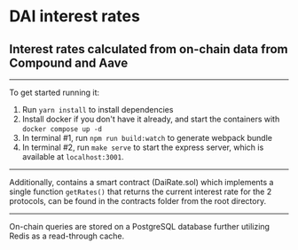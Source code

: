 # DAI interest rates

## Interest rates calculated from on-chain data from Compound and Aave

<hr>

To get started running it:

1. Run `yarn install` to install dependencies
2. Install docker if you don't have it already, and start the containers with `docker compose up -d`
3. In terminal #1, run `npm run build:watch` to generate webpack bundle
4. In terminal #2, run `make serve` to start the express server, which is available at `localhost:3001`.

<hr>

Additionally, contains a smart contract (DaiRate.sol) which implements a single function `getRates()` that returns the current interest
rate for the 2 protocols, can be found in the contracts folder from the root directory.

<hr>

On-chain queries are stored on a PostgreSQL database further utilizing Redis as a read-through cache.
